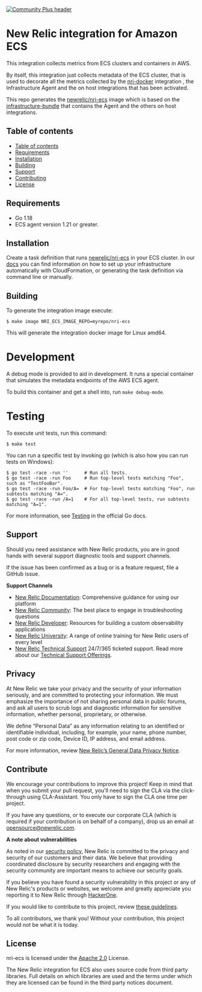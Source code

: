 [![Community Plus header](https://github.com/newrelic/opensource-website/raw/master/src/images/categories/Community_Plus.png)](https://opensource.newrelic.com/oss-category/#community-plus)

# New Relic integration for Amazon ECS

This integration collects metrics from ECS clusters and containers in AWS.

By itself, this integration just collects metadata of the ECS cluster, that is used to decorate all the metrics collected by the [nri-docker][1] integration , the Infrastructure Agent and the on host integrations that has been activated.

This repo generates the [newrelic/nri-ecs][5] image which is based on the [infrastructure-bundle][3] that contains the Agent and the others on host integrations.

## Table of contents

- [Table of contents](#table-of-contents)
- [Requirements](#requirements)
- [Installation](#installation)
- [Building](#building)
- [Support](#support)
- [Contributing](#contribute)
- [License](#license)

## Requirements

- Go 1.18
- ECS agent version 1.21 or greater.

## Installation

Create a task definition that runs [newrelic/nri-ecs][5] in your ECS cluster. In our [docs][2] you can find information on how to
set up your infrastructure automatically with CloudFormation, or generating the task definition via command line or manually.

## Building

To generate the integration image execute:

```
$ make image NRI_ECS_IMAGE_REPO=myrepo/nri-ecs
```

This will generate the integration docker image for Linux amd64.

# Development

A debug mode is provided to aid in development. It runs a special container that simulates the metadata endpoints of the AWS ECS agent.

To build this container and get a shell into, run `make debug-mode`.

# Testing

To execute unit tests, run this command:

```
$ make test
```

You can run a specific test by invoking go (which is also how you can run tests on Windows):

```
$ go test -race -run ''      # Run all tests.
$ go test -race -run Foo     # Run top-level tests matching "Foo", such as "TestFooBar".
$ go test -race -run Foo/A=  # For top-level tests matching "Foo", run subtests matching "A=".
$ go test -race -run /A=1    # For all top-level tests, run subtests matching "A=1".
```

For more information, see [Testing][4] in the official Go docs.

## Support

Should you need assistance with New Relic products, you are in good hands with several support diagnostic tools and support channels.



If the issue has been confirmed as a bug or is a feature request, file a GitHub issue.

**Support Channels**

* [New Relic Documentation](https://docs.newrelic.com): Comprehensive guidance for using our platform
* [New Relic Community](https://discuss.newrelic.com/t/new-relic-ecs-integration/109092): The best place to engage in troubleshooting questions
* [New Relic Developer](https://developer.newrelic.com/): Resources for building a custom observability applications
* [New Relic University](https://learn.newrelic.com/): A range of online training for New Relic users of every level
* [New Relic Technical Support](https://support.newrelic.com/) 24/7/365 ticketed support. Read more about our [Technical Support Offerings](https://docs.newrelic.com/docs/licenses/license-information/general-usage-licenses/support-plan).

## Privacy

At New Relic we take your privacy and the security of your information seriously, and are committed to protecting your information. We must emphasize the importance of not sharing personal data in public forums, and ask all users to scrub logs and diagnostic information for sensitive information, whether personal, proprietary, or otherwise.

We define “Personal Data” as any information relating to an identified or identifiable individual, including, for example, your name, phone number, post code or zip code, Device ID, IP address, and email address.

For more information, review [New Relic’s General Data Privacy Notice](https://newrelic.com/termsandconditions/privacy).

## Contribute

We encourage your contributions to improve this project! Keep in mind that when you submit your pull request, you'll need to sign the CLA via the click-through using CLA-Assistant. You only have to sign the CLA one time per project.

If you have any questions, or to execute our corporate CLA (which is required if your contribution is on behalf of a company), drop us an email at opensource@newrelic.com.

**A note about vulnerabilities**

As noted in our [security policy](../../security/policy), New Relic is committed to the privacy and security of our customers and their data. We believe that providing coordinated disclosure by security researchers and engaging with the security community are important means to achieve our security goals.

If you believe you have found a security vulnerability in this project or any of New Relic's products or websites, we welcome and greatly appreciate you reporting it to New Relic through [HackerOne](https://hackerone.com/newrelic).

If you would like to contribute to this project, review [these guidelines](./CONTRIBUTING.md).

To all contributors, we thank you!  Without your contribution, this project would not be what it is today.

## License

nri-ecs is licensed under the [Apache 2.0](http://apache.org/licenses/LICENSE-2.0.txt) License.

The New Relic integration for ECS also uses source code from third party libraries. Full details on which libraries are used and the terms under which they are licensed can be found in the third party notices document.

[1]: https://github.com/newrelic/nri-docker
[2]: https://docs.newrelic.com/docs/integrations/elastic-container-service-integration/installation/install-ecs-integration
[3]: https://github.com/newrelic/infrastructure-bundle/blob/master/build/versions#L26
[4]: https://golang.org/pkg/testing/
[5]: https://hub.docker.com/r/newrelic/nri-ecs
